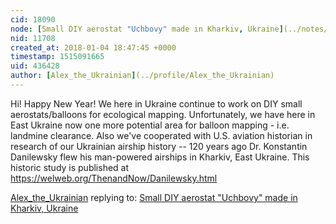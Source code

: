 ```yaml
---
cid: 18090
node: [Small DIY aerostat "Uchbovy" made in Kharkiv, Ukraine](../notes/Alex_the_Ukrainian/03-21-2015/small-diy-aerostat-made-in-kharkiv-ukraine)
nid: 11708
created_at: 2018-01-04 18:47:45 +0000
timestamp: 1515091665
uid: 436428
author: [Alex_the_Ukrainian](../profile/Alex_the_Ukrainian)
---
```


Hi! Happy New Year! We here in Ukraine continue to work on DIY small aerostats/balloons  for ecological mapping. Unfortunately, we have here in East Ukraine now one more potential area for balloon mapping - i.e. landmine clearance. 
Also we've cooperated with U.S. aviation historian in research of our Ukrainian airship history -- 120 years ago Dr. Konstantin Danilewsky flew his man-powered airships in Kharkiv, East Ukraine. This historic study is published at https://welweb.org/ThenandNow/Danilewsky.html

[Alex_the_Ukrainian](../profile/Alex_the_Ukrainian) replying to: [Small DIY aerostat "Uchbovy" made in Kharkiv, Ukraine](../notes/Alex_the_Ukrainian/03-21-2015/small-diy-aerostat-made-in-kharkiv-ukraine)


